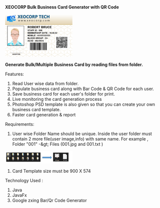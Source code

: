 **XEOCORP Bulk Business Card Generator with QR Code**

<img src="./files/sample.png" alt="Logo" style="width: 220px;"/></div>

 

**Generate Bulk/Multiple Business Card by reading files from folder.**

Features:

1. Read User wise data from folder.
2. Populate business card along with Bar Code &amp; QR Code for each user.
3. Save business card for each user&#39;s folder for print.
4. Live monitoring the card generation process
5. Photoshop PSD template is also given so that you can create your own business card template.
6. Faster card generation &amp; report

Requirements:

1. User wise Folder Name should be unique. Inside the user folder must contain 2 more file(user image,info) with same name. For example , Folder &quot;001&quot; -\&gt; Files (001.jpg and 001.txt )

<img src="./files/sample1.PNG" alt="Logo" style="width: 220px;"/></div>

1. Card Template size must be 900 X 574

Technology Used :

1. Java
2. JavaFx
3. Google zxing Bar/Qr Code Generator
